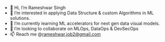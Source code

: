 - 👋 Hi, I’m Rameshwar Singh
- 👀 I’m interested in applying Data Structure & custom Algorithms in ML solutions.
- 🌱 I’m currently learning ML accelerators for next gen data visual models.
- 💞️ I’m looking to collaborate on MLOps, DataOps & DevSecOps 
- 📫 Reach me @rameshwar.job2@gmail.com

<!---
rameshwarsingh11/rameshwarsingh11 is a ✨ special ✨ repository because its `README.md` (this file) appears on your GitHub profile.
You can click the Preview link to take a look at your changes.
--->
